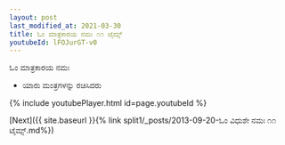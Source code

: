 ```yaml
---
layout: post
last_modified_at: 2021-03-30
title: ಓಂ ಮಾತ್ರಕಾರಯ ನಮಃ ೧೧ ಟೈಮ್ಸ್
youtubeId: lFOJurGT-v0
---
```

 
 
 ಓಂ ಮಾತ್ರಕಾರಯ ನಮಃ  
 
 -  ಯಾರು ಮಂತ್ರಗಳನ್ನು ರಚಿಸಿದರು 
 
  
 
  
 
 
 
 
 
 


{% include youtubePlayer.html id=page.youtubeId %}
 
[Next]({{ site.baseurl }}{% link  split1/_posts/2013-09-20-ಓಂ ವಿಧುಶೇ ನಮಃ ೧೧ ಟೈಮ್ಸ್.md%})
 
